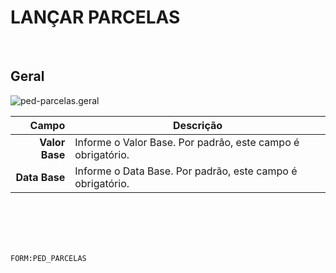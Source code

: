 # LANÇAR PARCELAS
<br>

## Geral
![ped-parcelas.geral](https://raw.githubusercontent.com/netforcews/docs-siscom/master/geral/imagens/ped-parcelas.geral.png)

Campo | Descrição
--:|---
**Valor Base** | Informe o Valor Base. Por padrão, este campo é obrigatório.
**Data Base** | Informe o Data Base. Por padrão, este campo é obrigatório.
<br>
<br>
<br>
<br>

```FORM:PED_PARCELAS```

